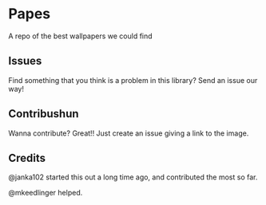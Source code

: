 # Papes

A repo of the best wallpapers we could find

## Issues
Find something that you think is a problem in this library? Send an issue our way!

## Contribushun
Wanna contribute? Great!! Just create an issue giving a link to the image.

## Credits
@janka102 started this out a long time ago, and contributed the most so far.

@mkeedlinger helped.

